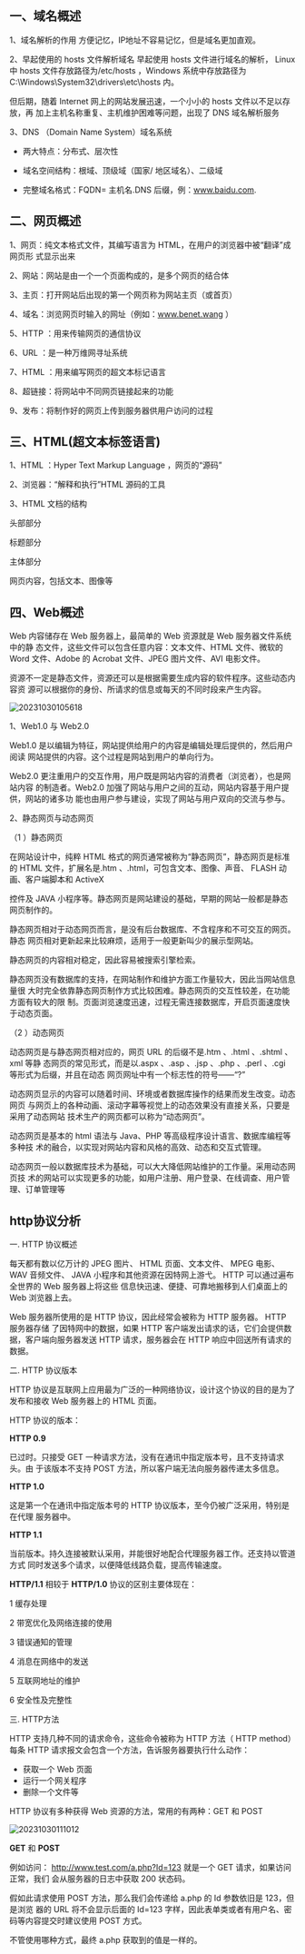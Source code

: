 
## **一、域名概述**

1、域名解析的作用 
  方便记忆，IP地址不容易记忆，但是域名更加直观。

2、早起使用的 hosts 文件解析域名 
早起使用 hosts 文件进行域名的解析， Linux 中 hosts 文件存放路径为/etc/hosts ，Windows 系统中存放路径为 C:\Windows\System32\drivers\etc\hosts 内。 

但后期，随着 Internet 网上的网站发展迅速，一个小小的 hosts 文件以不足以存放，再 加上主机名称重复、主机维护困难等问题，出现了 DNS 域名解析服务

3、DNS （Domain Name System）域名系统 

- 两大特点：分布式、层次性 

- 域名空间结构：根域、顶级域（国家/ 地区域名）、二级域 

- 完整域名格式：FQDN= 主机名.DNS 后缀，例：www.baidu.com. 

## **二、网页概述**

1、网页：纯文本格式文件，其编写语言为 HTML，在用户的浏览器中被“翻译”成网页形 式显示出来 

2、网站：网站是由一个一个页面构成的，是多个网页的结合体 

3、主页：打开网站后出现的第一个网页称为网站主页（或首页） 

4、域名：浏览网页时输入的网址（例如：www.benet.wang ）

5、HTTP ：用来传输网页的通信协议 

6、URL ：是一种万维网寻址系统 

7、HTML ：用来编写网页的超文本标记语言

8、超链接：将网站中不同网页链接起来的功能

9、发布：将制作好的网页上传到服务器供用户访问的过程 

## **三、HTML(超文本标签语言)**

1、HTML ：Hyper Text Markup Language ，网页的“源码” 

2、浏览器：“解释和执行”HTML 源码的工具 

3、HTML 文档的结构 

头部部分 

标题部分 

主体部分 

网页内容，包括文本、图像等 

## **四、Web概述**

Web 内容储存在 Web 服务器上，最简单的 Web 资源就是 Web 服务器文件系统中的静 态文件，这些文件可以包含任意内容：文本文件、HTML 文件、微软的 Word 文件、Adobe 的 Acrobat 文件、JPEG 图片文件、AVI 电影文件。 

资源不一定是静态文件，资源还可以是根据需要生成内容的软件程序。这些动态内容资 源可以根据你的身份、所请求的信息或每天的不同时段来产生内容。

![20231030105618](https://barry-boy-1311671045.cos.ap-beijing.myqcloud.com/blog/20231030105618.png)

1、Web1.0 与 Web2.0 

Web1.0 是以编辑为特征，网站提供给用户的内容是编辑处理后提供的，然后用户阅读 网站提供的内容。这个过程是网站到用户的单向行为。 

Web2.0 更注重用户的交互作用，用户既是网站内容的消费者（浏览者），也是网站内容 的制造者。Web2.0 加强了网站与用户之间的互动，网站内容基于用户提供，网站的诸多功 能也由用户参与建设，实现了网站与用户双向的交流与参与。 

2、静态网页与动态网页 

（1 ）静态网页 

在网站设计中，纯粹 HTML 格式的网页通常被称为“静态网页”，静态网页是标准的 HTML 文件，扩展名是.htm 、.html，可包含文本、图像、声音、 FLASH 动画、客户端脚本和 ActiveX

控件及 JAVA 小程序等。静态网页是网站建设的基础，早期的网站一般都是静态网页制作的。

静态网页相对于动态网页而言，是没有后台数据库、不含程序和不可交互的网页。静态 网页相对更新起来比较麻烦，适用于一般更新叫少的展示型网站。 

静态网页的内容相对稳定，因此容易被搜索引擎检索。 

静态网页没有数据库的支持，在网站制作和维护方面工作量较大，因此当网站信息量很 大时完全依靠静态网页制作方式比较困难。静态网页的交互性较差，在功能方面有较大的限 制。页面浏览速度迅速，过程无需连接数据库，开启页面速度快于动态页面。

（2 ）动态网页 

动态网页是与静态网页相对应的，网页 URL 的后缀不是.htm 、.html 、.shtml 、xml 等静 态网页的常见形式，而是以.aspx 、.asp 、.jsp 、.php 、.perl 、.cgi 等形式为后缀，并且在动态 网页网址中有一个标志性的符号——“?” 

动态网页显示的内容可以随着时间、环境或者数据库操作的结果而发生改变。动态网页 与网页上的各种动画、滚动字幕等视觉上的动态效果没有直接关系，只要是采用了动态网站 技术生产的网页都可以称为“动态网页”。

动态网页是基本的 html 语法与 Java、PHP 等高级程序设计语言、数据库编程等多种技 术的融合，以实现对网站内容和风格的高效、动态和交互式管理。 

动态网页一般以数据库技术为基础，可以大大降低网站维护的工作量。采用动态网页技 术的网站可以实现更多的功能，如用户注册、用户登录、在线调查、用户管理、订单管理等

## **http协议分析**

一. HTTP 协议概述

每天都有数以亿万计的 JPEG 图片、 HTML 页面、文本文件、 MPEG 电影、 WAV 音频文件、 JAVA 小程序和其他资源在因特网上游弋。 HTTP 可以通过遍布全世界的 Web 服务器上将这些 信息快迅速、便捷、可靠地搬移到人们桌面上的 Web 浏览器上去。 

Web 服务器所使用的是 HTTP 协议，因此经常会被称为 HTTP 服务器。 HTTP 服务器存储 了因特网中的数据，如果 HTTP 客户端发出请求的话，它们会提供数据，客户端向服务器发送 HTTP 请求，服务器会在 HTTP 响应中回送所有请求的数据。 


二. HTTP 协议版本

HTTP 协议是互联网上应用最为广泛的一种网络协议，设计这个协议的目的是为了发布和接收 Web 服务器上的 HTML 页面。

HTTP 协议的版本： 

**HTTP 0.9** 

已过时。只接受  GET  一种请求方法，没有在通讯中指定版本号，且不支持请求头。由 于该版本不支持  POST  方法，所以客户端无法向服务器传递太多信息。 

**HTTP 1.0** 

这是第一个在通讯中指定版本号的 HTTP  协议版本，至今仍被广泛采用，特别是在代理 服务器中。 

**HTTP 1.1** 

当前版本。持久连接被默认采用，并能很好地配合代理服务器工作。还支持以管道方式 同时发送多个请求，以便降低线路负载，提高传输速度。 

**HTTP/1.1** 相较于  **HTTP/1.0**  协议的区别主要体现在： 

1  缓存处理 

2  带宽优化及网络连接的使用 

3  错误通知的管理 

4  消息在网络中的发送 

5  互联网地址的维护 

6  安全性及完整性 

三. HTTP方法

HTTP 支持几种不同的请求命令，这些命令被称为 HTTP 方法（ HTTP method）每条 HTTP 请求报文会包含一个方法，告诉服务器要执行什么动作： 

- 获取一个 Web 页面 
- 运行一个网关程序 
- 删除一个文件等 

HTTP 协议有多种获得 Web 资源的方法，常用的有两种：GET 和 POST 

![20231030111012](https://barry-boy-1311671045.cos.ap-beijing.myqcloud.com/blog/20231030111012.png)

**GET** 和 **POST** 

例如访问： http://www.test.com/a.php?Id=123 就是一个 GET 请求，如果访问正常，我们 会从服务器的日志中获取 200 状态码。 

假如此请求使用 POST 方法，那么我们会传递给 a.php 的 Id 参数依旧是 123，但是浏览 器的 URL 将不会显示后面的 Id=123 字样，因此表单类或者有用户名、密码等内容提交时建议使用 POST 方式。 

不管使用哪种方式，最终 a.php 获取到的值是一样的。 






